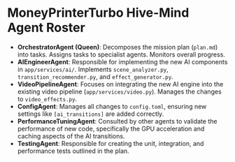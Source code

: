 # MoneyPrinterTurbo Hive-Mind Agent Roster

- **OrchestratorAgent (Queen)**: Decomposes the mission plan (`plan.md`) into tasks. Assigns tasks to specialist agents. Monitors overall progress.
- **AIEngineerAgent**: Responsible for implementing the new AI components in `app/services/ai/`. Implements `scene_analyzer.py`, `transition_recommender.py`, and `effect_generator.py`.
- **VideoPipelineAgent**: Focuses on integrating the new AI engine into the existing video pipeline (`app/services/video.py`). Manages the changes to `video_effects.py`.
- **ConfigAgent**: Manages all changes to `config.toml`, ensuring new settings like `[ai_transitions]` are added correctly.
- **PerformanceTuningAgent**: Consulted by other agents to validate the performance of new code, specifically the GPU acceleration and caching aspects of the AI transitions.
- **TestingAgent**: Responsible for creating the unit, integration, and performance tests outlined in the plan.

